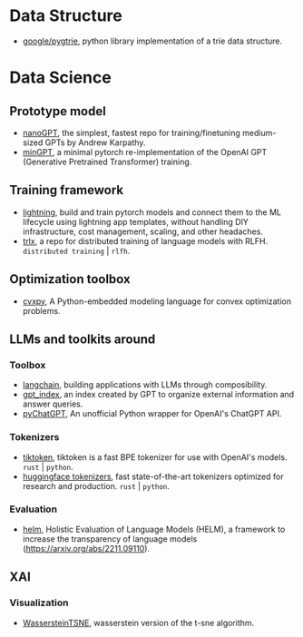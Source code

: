 
# Data Structure

- [google/pygtrie](https://github.com/google/pygtrie), python library implementation of a trie data structure.

# Data Science

## Prototype model

- [nanoGPT](https://github.com/karpathy/nanoGPT), the simplest, fastest repo for training/finetuning medium-sized GPTs by Andrew Karpathy.
- [minGPT](https://github.com/karpathy/minGPT), a minimal pytorch re-implementation of the OpenAI GPT (Generative Pretrained Transformer) training.

## Training framework

- [lightning](https://github.com/Lightning-AI/lightning), build and train pytorch models and connect them to the ML lifecycle using lightning app templates, without handling DIY infrastructure, cost management, scaling, and other headaches.
- [trlx](https://github.com/CarperAI/trlx), a repo for distributed training of language models with RLFH. `distributed training` | `rlfh`.

## Optimization toolbox

- [cvxpy](https://github.com/cvxpy/cvxpy), A Python-embedded modeling language for convex optimization problems.

## LLMs and toolkits around

### Toolbox

- [langchain](https://github.com/hwchase17/langchain), building applications with LLMs through composibility.
- [gpt_index](https://github.com/jerryjliu/gpt_index), an index created by GPT to organize external information and answer queries.
- [pyChatGPT](https://github.com/terry3041/pyChatGPT), An unofficial Python wrapper for OpenAI's ChatGPT API.

### Tokenizers

- [tiktoken](https://github.com/openai/tiktoken), tiktoken is a fast BPE tokenizer for use with OpenAI's models. `rust` | `python`.
- [huggingface tokenizers](https://github.com/huggingface/tokenizers), fast state-of-the-art tokenizers optimized for research and production. `rust` | `python`.

### Evaluation

- [helm](https://github.com/stanford-crfm/helm), Holistic Evaluation of Language Models (HELM), a framework to increase the transparency of language models (https://arxiv.org/abs/2211.09110).

## XAI

### Visualization

- [WassersteinTSNE](https://github.com/fsvbach/WassersteinTSNE), wasserstein version of the t-sne algorithm.

